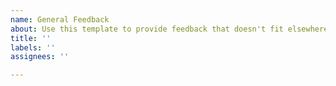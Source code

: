 ```yaml
---
name: General Feedback
about: Use this template to provide feedback that doesn't fit elsewhere
title: ''
labels: ''
assignees: ''

---
```



